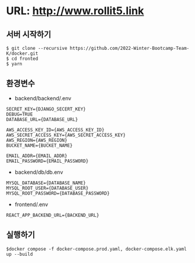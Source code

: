 # URL: http://www.rollit5.link

## 서버 시작하기
```
$ git clone --recursive https://github.com/2022-Winter-Bootcamp-Team-K/docker.git
$ cd fronted
$ yarn 
```
## 환경변수
* backend/backend/.env
```
SECRET_KEY={DJANGO_SECERT_KEY}
DEBUG=TRUE
DATABASE_URL={DATABASE_URL}

AWS_ACCESS_KEY_ID={AWS_ACCESS_KEY_ID}
AWS_SECRET_ACCESS_KEY={AWS_SECRET_ACCESS_KEY}
AWS_REGION={AWS_REGION}
BUCKET_NAME={BUCKET_NAME}

EMAIL_ADDR={EMAIL_ADDR}
EMAIL_PASSWORD={EMAIL_PASSWORD}
```

* backend/db/db.env
```
MYSQL_DATABASE={DATABASE_NAME}
MYSQL_ROOT_USER={DATABASE_USER}
MYSQL_ROOT_PASSWORD={DATABASE_PASSWORD}
```
* frontend/.env
```
REACT_APP_BACKEND_URL={BACKEND_URL}
```
## 실행하기
```
$docker compose -f docker-compose.prod.yaml, docker-compose.elk.yaml up --build
```